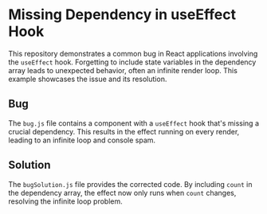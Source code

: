 # Missing Dependency in useEffect Hook

This repository demonstrates a common bug in React applications involving the `useEffect` hook.  Forgetting to include state variables in the dependency array leads to unexpected behavior, often an infinite render loop. This example showcases the issue and its resolution. 

## Bug

The `bug.js` file contains a component with a `useEffect` hook that's missing a crucial dependency. This results in the effect running on every render, leading to an infinite loop and console spam.

## Solution

The `bugSolution.js` file provides the corrected code. By including `count` in the dependency array, the effect now only runs when `count` changes, resolving the infinite loop problem. 
